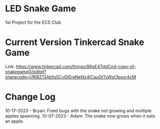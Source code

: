 # LED Snake Game
 1st Project for the ECS Club

# Current Version Tinkercad Snake Game
Link: https://www.tinkercad.com/things/86gE4TddCnd-copy-of-snakegame0/editel?sharecode=URl8Z13AbfqSCvDlEreNeNz4lCauGtTsWst3pxsr4cM

# Change Log
10-17-2023 - Bryan: Fixed bugs with the snake not growing and multiple apples spawning.
10-07-2023 - Adam: The snake now grows when it eats an apple.
